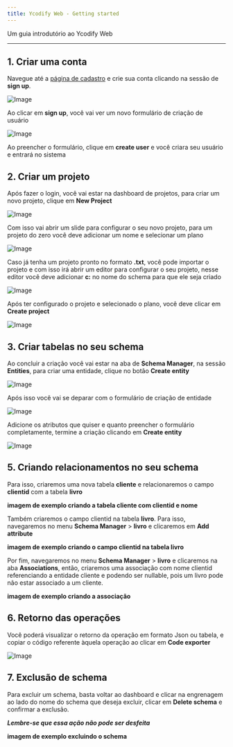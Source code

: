 ```yaml
---
title: Ycodify Web - Getting started
---
```


Um guia introdutório ao Ycodify Web

---

## 1. Criar uma conta

Navegue até a [página de cadastro](https://ycodify-console.vercel.app/) e crie sua conta clicando na sessão de **sign up**.

![Image](/images/yc-web/login.png)

Ao clicar em **sign up**, você vai ver um novo formulário de criação de usuário

![Image](/images/yc-web/createAccount.png)

Ao preencher o formulário, clique em **create user** e você criara seu usuário e entrará no sistema

## 2. Criar um projeto

Após fazer o login, você vai estar na dashboard de projetos, para criar um novo projeto, clique em **New Project**

![Image](/images/yc-web/dashboard.png)

Com isso vai abrir um slide para configurar o seu novo projeto, para um projeto do zero você deve adicionar um nome e selecionar um plano

![Image](/images/yc-web/dashboardCreateProject.png)

Caso já tenha um projeto pronto no formato **.txt**, você pode importar o projeto e com isso irá abrir um editor para configurar o seu projeto, nesse editor você deve adicionar **c:** no nome do schema para que ele seja criado

![Image](/images/yc-web/dashboardCreateProject3.png)

Após ter configurado o projeto e selecionado o plano, você deve clicar em **Create project**

![Image](/images/yc-web/dashboardCreateProject2.png)

## 3. Criar tabelas no seu schema

Ao concluir a criação você vai estar na aba de **Schema Manager**, na sessão **Entities**, para criar uma entidade, clique no botão **Create entity**

![Image](/images/yc-web/createEntity1.png)

Após isso você vai se deparar com o formulário de criação de entidade

![Image](/images/yc-web/createEntity2.png)

Adicione os atributos que quiser e quanto preencher o formulário completamente, termine a criação clicando em **Create entity**

![Image](/images/yc-web/createEntity3.png)

## 5. Criando relacionamentos no seu schema

Para isso, criaremos uma nova tabela **cliente** e relacionaremos o campo **clientid** com a tabela **livro**

**imagem de exemplo criando a tabela cliente com clientid e nome**

Também criaremos o campo clientid na tabela **livro**. Para isso, navegaremos no menu **Schema Manager** > **livro** e clicaremos em **Add attribute**

**imagem de exemplo criando o campo clientid na tabela livro**

Por fim, navegaremos no menu **Schema Manager** > **livro** e clicaremos na aba **Associations**, então, criaremos uma associação com nome clientid referenciando a entidade cliente e podendo ser nullable, pois um livro pode não estar associado a um cliente.

**imagem de exemplo criando a associação**

## 6. Retorno das operações

Você poderá visualizar o retorno da operação em formato Json ou tabela, e copiar o código referente àquela operação ao clicar em **Code exporter**

![Image](/images/yc-web/7.png)

## 7. Exclusão de schema

Para excluir um schema, basta voltar ao dashboard e clicar na engrenagem ao lado do nome do schema que deseja excluir, clicar em **Delete schema** e confirmar a exclusão.

_**Lembre-se que essa ação não pode ser desfeita**_

**imagem de exemplo excluindo o schema**
